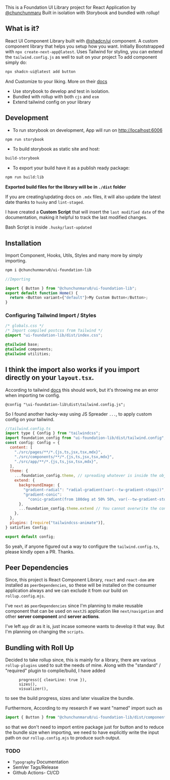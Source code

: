 This is a Foundation UI Library project for React Application by [@chunchunmaru](https://github.com/chunchunmaru0/)
Built in isolation with Storybook and bundled with rollup!

## What is it?

React UI Component Library built with [@shadcn/ui](https://ui.shadcn.com/) component. A custom component library that helps you setup how you want.
Initially Bootstrapped with `npx create-next-app@latest`.
Uses Tailwind for styling, you can extend the `tailwind.config.js` as well to suit on your project
To add component simply do:

```js
npx shadcn-ui@latest add button
```

And Customize to your liking. More on their [docs](https://ui.shadcn.com/docs/)

- Use storybook to develop and test in isolation.
- Bundled with rollup with both `cjs` and `esm`
- Extend tailwind config on your library

## Development

- To run storybook on development, App will run on [http://localhost:6006](http://localhost:6006)

```bash
npm run storybook
```

- To build storybook as static site and host:

```bash
build-storybook
```

- To export your build have it as a publish ready package:

```bash
npm run build:lib
```

**Exported build files for the library will be in `./dist` folder**

If you are creating/updating docs on `.mdx` files, it will also update the latest date thanks to `husky` and `lint-staged`.

I have created a **Custom Script** that will insert the `last modified date` of the documentation, making it helpful to track the last modified changes.

Bash Script is inside `.husky/last-updated`

## Installation

Import Component, Hooks, Utils, Styles and many more by simply importing.

```bash
npm i @chunchunmaru0/ui-foundation-lib
```

```js
//Importing

import { Button } from "@chunchunmaru0/ui-foundation-lib";
export default function Home() {
  return <Button variant={"default"}>My Custom Button</Button>;
}
```

### Configuring Tailwind Import / Styles

```css
/* globals.css */
/* Import compiled postcss from Tailwind */
@import "ui-foundation-lib/dist/index.css";

@tailwind base;
@tailwind components;
@tailwind utilities;
```
I think the import also works if you import directly on your `layout.tsx`.
---
According to tailwind [docs](https://tailwindcss.com/docs/functions-and-directives#config) this should work, but it's throwing me an error when importing tw config.

```
@config "\ui-foundation-lib\dist\tailwind.config.js";

```
So I found another hacky-way using JS Spreader `...`, to apply custom config on your tailwind.

```js
//tailwind.config.ts
import type { Config } from "tailwindcss";
import foundation_config from "ui-foundation-lib/dist/tailwind.config";
const config: Config = {
  content: [
    "./src/pages/**/*.{js,ts,jsx,tsx,mdx}",
    "./src/components/**/*.{js,ts,jsx,tsx,mdx}",
    "./src/app/**/*.{js,ts,jsx,tsx,mdx}",
  ],
  theme: {
    ...foundation_config.theme, // spreading whatever is inside the object here of theme
    extend: {
      backgroundImage: {
        "gradient-radial": "radial-gradient(var(--tw-gradient-stops))",
        "gradient-conic":
          "conic-gradient(from 180deg at 50% 50%, var(--tw-gradient-stops))",
      },
      ...foundation_config.theme.extend // You cannot overwrite the config here, TS/Linter will scold you
    },
  },
  plugins: [require("tailwindcss-animate")],
} satisfies Config;

export default config;

```
So yeah, if anyone figured out a way to configure the `tailwind.config.ts`, please kindly open a PR. Thanks.

## Peer Dependencies

Since, this project is React Component Library, `react` and `react-dom` are installed as `peerDependencies`, so these will be installed on the consumer application always and we can exclude it from our build on `rollup.config.mjs`.

I've `next` as `peerDependencies` since I'm planning to make reusable component that can be used on `nextJS` application like `next/navigation` and other **server component** and **server actions**.

I've left `app` dir as it is, just incase someone wants to develop it that way. But I'm planning on changing the `scripts`.

## Bundling with Roll Up

Decided to take rollup since, this is mainly for a library, there are various `rollup-plugins` used to suit the needs of mine.
Along with the "standard" / "required" plugin to complie/build, I have added 
```
      progress({ clearLine: true }),
      sizes(),
      visualizer(),
```

to see the build progress, sizes and later visualize the bundle.

Furthermore, According to my research if we want "named" import such as
```js
import { Button } from "@chunchunmaru0/ui-foundation-lib/dist/component/Button"
```
so that we don't need to import entire package just for button and to reduce the bundle size when importing,
we need to have explicitly write the input path on our `rollup.config.mjs` to produce such output.


### TODO

- `Typography` Documentation
- SemVer Tags/Release
- Github Actions- CI/CD
